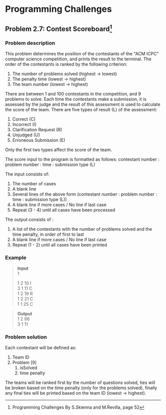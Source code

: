 # Programming Challenges
## Problem 2.7: Contest Scoreboard[^1]
### Problem description
This problem determines the position of the contestants of the "ACM ICPC" computer science competition, and prints the result to the terminal. The order of the contestants is ranked by the following criterion:

1. The number of problems solved (highest -> lowest)
2. The penalty time (lowest -> highest)
3. The team number (lowest -> highest)

There are between 1 and 100 contestants in the competition, and 9 problems to solve. Each time the contestants make a submission, it is assessed by the judge and the result of this assessment is used to calculate the score of the team. There are five types of result (L) of the assessment:

1. Correct (C)
2. Incorrect (I)
3. Clarification Request (R)
4. Unjudged (U)
5. Erroneous Submission (E)

Only the first two types affect the score of the team.

The score input to the program is formatted as follows:
contestant number : problem number : time : submission type (L)

The input consists of:
1. The number of cases
2. A blank line
3. Several lines of the above form (contestant number : problem number : time : submission type (L))
4. A blank line if more cases / No line if last case
5. Repeat (3 - 4) until all cases have been processed

The output consists of :
1. A list of the contestants with the number of problems solved and the time penalty, in order of first to last
2. A blank line if more cases / No line if last case
3. Repeat (1 - 2) until all cases have been printed



### Example 
>**Input**                                       
>1                                    
>                          
>1 2 10 I                      
>3 1 11 C                              
>1 2 19 R                       
>1 2 21 C                           
>1 1 25 C                                                                                           

>**Output**                                             
>1 2 66                                    
>3 1 11                                                                                      

### Problem solution
Each contestant will be defined as:

1. Team ID
2. Problem [9]
   1. isSolved
   2. time penalty

The teams will be ranked first by the number of questions solved, ties will be broken based on the time penalty (only for the problems solved), finally any final ties will be printed based on the team ID (lowest -> highest).

[^1]: Programming Challenges By S.Skienna and M.Revilla, page 52